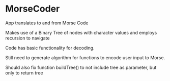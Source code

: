# MorseCoder

App translates to and from Morse Code

Makes use of a Binary Tree of nodes with character values and employs recursion to navigate

Code has basic functionality for decoding.

Still need to generate algorithm for functions to encode user input to Morse.

Should also fix function buildTree() to not include tree as parameter, but only to return tree
